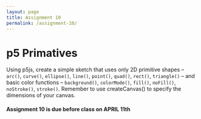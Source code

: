 ```yaml
---
layout: page
title: Assignment 10
permalink: /assignment-10/
---
```


# p5 Primatives

Using p5js, create a simple sketch that uses only 2D primitive shapes – `arc()`, `curve()`, `ellipse()`, `line()`, `point()`, `quad()`, `rect()`, `triangle()` – and basic color functions – `background()`, `colorMode()`, `fill()`, `noFill()`, `noStroke()`, `stroke()`. Remember to use createCanvas() to specify the dimensions of your canvas.

####  **Assignment 10 is due before class on APRIL 11th**

